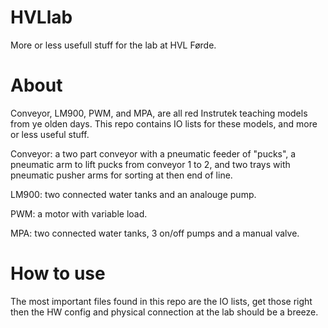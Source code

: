 # HVLlab
More or less usefull stuff for the lab at HVL Førde.

# About
Conveyor, LM900, PWM, and MPA, are all red Instrutek teaching models from ye olden days.
This repo contains IO lists for these models, and more or less useful stuff.


Conveyor: a two part conveyor with a pneumatic feeder of "pucks",
a pneumatic arm to lift pucks from conveyor 1 to 2,
and two trays with pneumatic pusher arms for sorting at then end of line.


LM900: two connected water tanks and an analouge pump.


PWM: a motor with variable load.


MPA: two connected water tanks, 3 on/off pumps and a manual valve.


# How to use
The most important files found in this repo are the IO lists,
get those right then the HW config and physical connection at the lab should be a breeze.
